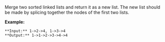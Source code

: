 Merge two sorted linked lists and return it as a new list. The new list should be made by splicing together the nodes of the first two lists.

**Example:**

```
**Input:** 1->2->4, 1->3->4
**Output:** 1->1->2->3->4->4
```
